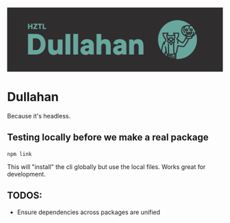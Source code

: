![Horizontal Dullahan Logo](hztl-dullahan-logo.png)

# Dullahan

Because it's headless.

## Testing locally before we make a real package

```
npm link
```

This will "install" the cli globally but use the local files. Works great for development.

## TODOS:

- Ensure dependencies across packages are unified
